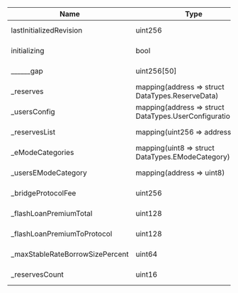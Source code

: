 | Name                            | Type                                                      | Slot | Offset | Bytes | Contract                                                                                       |
|---------------------------------|-----------------------------------------------------------|------|--------|-------|------------------------------------------------------------------------------------------------|
| lastInitializedRevision         | uint256                                                   | 0    | 0      | 32    | downloads/optimism/L2_POOL_IMPL/L2Pool/@aave/core-v3/contracts/protocol/pool/L2Pool.sol:L2Pool |
| initializing                    | bool                                                      | 1    | 0      | 1     | downloads/optimism/L2_POOL_IMPL/L2Pool/@aave/core-v3/contracts/protocol/pool/L2Pool.sol:L2Pool |
| ______gap                       | uint256[50]                                               | 2    | 0      | 1600  | downloads/optimism/L2_POOL_IMPL/L2Pool/@aave/core-v3/contracts/protocol/pool/L2Pool.sol:L2Pool |
| _reserves                       | mapping(address => struct DataTypes.ReserveData)          | 52   | 0      | 32    | downloads/optimism/L2_POOL_IMPL/L2Pool/@aave/core-v3/contracts/protocol/pool/L2Pool.sol:L2Pool |
| _usersConfig                    | mapping(address => struct DataTypes.UserConfigurationMap) | 53   | 0      | 32    | downloads/optimism/L2_POOL_IMPL/L2Pool/@aave/core-v3/contracts/protocol/pool/L2Pool.sol:L2Pool |
| _reservesList                   | mapping(uint256 => address)                               | 54   | 0      | 32    | downloads/optimism/L2_POOL_IMPL/L2Pool/@aave/core-v3/contracts/protocol/pool/L2Pool.sol:L2Pool |
| _eModeCategories                | mapping(uint8 => struct DataTypes.EModeCategory)          | 55   | 0      | 32    | downloads/optimism/L2_POOL_IMPL/L2Pool/@aave/core-v3/contracts/protocol/pool/L2Pool.sol:L2Pool |
| _usersEModeCategory             | mapping(address => uint8)                                 | 56   | 0      | 32    | downloads/optimism/L2_POOL_IMPL/L2Pool/@aave/core-v3/contracts/protocol/pool/L2Pool.sol:L2Pool |
| _bridgeProtocolFee              | uint256                                                   | 57   | 0      | 32    | downloads/optimism/L2_POOL_IMPL/L2Pool/@aave/core-v3/contracts/protocol/pool/L2Pool.sol:L2Pool |
| _flashLoanPremiumTotal          | uint128                                                   | 58   | 0      | 16    | downloads/optimism/L2_POOL_IMPL/L2Pool/@aave/core-v3/contracts/protocol/pool/L2Pool.sol:L2Pool |
| _flashLoanPremiumToProtocol     | uint128                                                   | 58   | 16     | 16    | downloads/optimism/L2_POOL_IMPL/L2Pool/@aave/core-v3/contracts/protocol/pool/L2Pool.sol:L2Pool |
| _maxStableRateBorrowSizePercent | uint64                                                    | 59   | 0      | 8     | downloads/optimism/L2_POOL_IMPL/L2Pool/@aave/core-v3/contracts/protocol/pool/L2Pool.sol:L2Pool |
| _reservesCount                  | uint16                                                    | 59   | 8      | 2     | downloads/optimism/L2_POOL_IMPL/L2Pool/@aave/core-v3/contracts/protocol/pool/L2Pool.sol:L2Pool |
